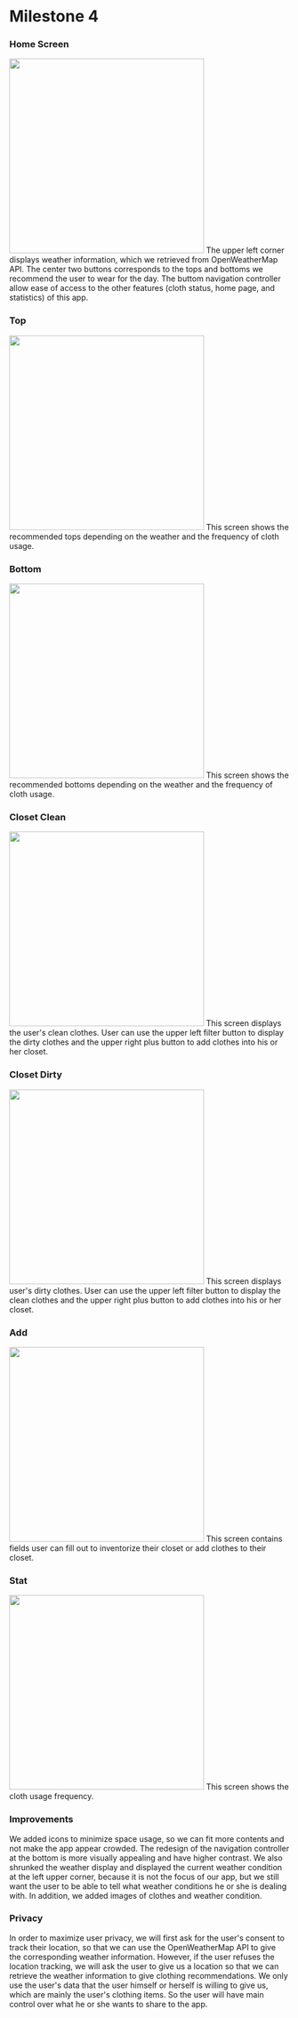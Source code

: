# Milestone 4

### Home Screen
<img src="images/milestone4/main_screen.png" width=350px>
The upper left corner displays weather information, which we retrieved from OpenWeatherMap API. The center two buttons corresponds to the tops and bottoms we recommend the user to wear for the day. The buttom navigation controller allow ease of access to the other features (cloth status, home page, and statistics) of this app.

### Top
<img src="images/milestone4/top.png" width=350px>
This screen shows the recommended tops depending on the weather and the frequency of cloth usage.

### Bottom
<img src="images/milestone4/bottom.png" width=350px>
This screen shows the recommended bottoms depending on the weather and the frequency of cloth usage.

### Closet Clean
<img src="images/milestone4/closet_clean.png" width=350px>
This screen displays the user's clean clothes. User can use the upper left filter button to display the dirty clothes and the upper right plus button to add clothes into his or her closet.

### Closet Dirty
<img src="images/milestone4/closet_dirty.png" width=350px>
This screen displays user's dirty clothes. User can use the upper left filter button to display the clean clothes and the upper right plus button to add clothes into his or her closet.

### Add
<img src="images/milestone4/add.png" width=350px>
This screen contains fields user can fill out to inventorize their closet or add clothes to their closet.

### Stat
<img src="images/milestone4/stat.png" width=350px>
This screen shows the cloth usage frequency.

### Improvements
We added icons to minimize space usage, so we can fit more contents and not make the app appear crowded. The redesign of the navigation controller at the bottom is more visually appealing and have higher contrast. We also shrunked the weather display and displayed the current weather condition at the left upper corner, because it is not the focus of our app, but we still want the user to be able to tell what weather conditions he or she is dealing with. In addition, we added images of clothes and weather condition.

### Privacy
In order to maximize user privacy, we will first ask for the user's consent to track their location, so that we can use the OpenWeatherMap API to give the corresponding weather information. However, if the user refuses the location tracking, we will ask the user to give us a location so that we can retrieve the weather information to give clothing recommendations. We only use the user's data that the user himself or herself is willing to give us, which are mainly the user's clothing items. So the user will have main control over what he or she wants to share to the app.
